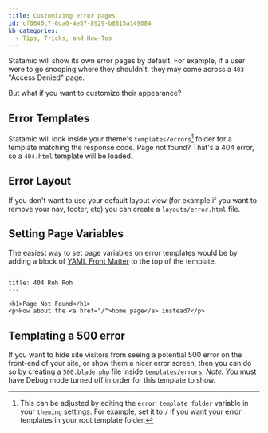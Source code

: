 ```yaml
---
title: Customizing error pages
id: cf0640c7-6ca0-4e57-8929-b8815a149084
kb_categories:
  - Tips, Tricks, and How-Tos
---
```

Statamic will show its own error pages by default. For example, if a user were to go snooping where they shouldn't, they may come across a `403` "Access Denied" page.

But what if you want to customize their appearance?

## Error Templates

Statamic will look inside your theme's `templates/errors`[^1] folder for a template matching the response code. Page not found? That's a 404 error, so a `404.html` template will be loaded.

## Error Layout

If you don't want to use your default layout view (for example if you want to remove your nav, footer, etc) you can create a `layouts/error.html` file.

## Setting Page Variables

The easiest way to set page variables on error templates would be by adding a block of [YAML Front Matter](/yaml) to the top of the template.
 
```
---
title: 404 Ruh Roh
---

<h1>Page Not Found</h1>
<p>How about the <a href="/">home page</a> instead?</p>
```

[^1]: This can be adjusted by editing the `error_template_folder` variable in your `theming` settings. For example, set it to `/` if you want your error templates in your root template folder.

## Templating a 500 error

If you want to hide site visitors from seeing a potential 500 error on the front-end of your site, or show them a nicer error screen, then you can do so by creating a `500.blade.php` file inside `templates/errors`. *Note:* You must have Debug mode turned off in order for this template to show.
